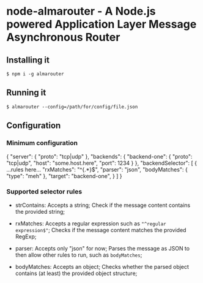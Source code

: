 # node-almarouter - A Node.js powered Application Layer Message Asynchronous Router

## Installing it
	$ npm i -g almarouter

## Running it
	$ almarouter --config=/path/for/config/file.json

## Configuration

### Minimum configuration

{
  "server": {
    "proto": "tcp|udp"
  },
  "backends": {
    "backend-one": {
      "proto": "tcp|udp",
      "host": "some.host.here",
      "port": 1234
    }
  },
  "backendSelector": [
    {
      ...rules here...
      "rxMatches": "^{.*}$",
      "parser": "json",
      "bodyMatches": { "type": "meh" },
      "target": "backend-one",
    }
  ]
}


### Supported selector rules

- strContains: Accepts a string; Check if the message content contains the provided string;

- rxMatches: Accepts a regular expression such as `"^regular expression$"`; Checks if the message content matches the provided RegExp;

- parser: Accepts only "json" for now; Parses the message as JSON to then allow other rules to run, such as `bodyMatches`;

- bodyMatches: Accepts an object; Checks whether the parsed object contains (at least) the provided object structure;
